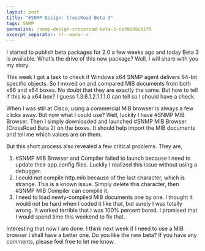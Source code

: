 ```yaml
---
layout: post
title: "#SNMP Design: CrossRoad Beta 3"
tags: SNMP
permalink: /snmp-design-crossroad-beta-3-ce39689c01f9
excerpt_separator: <!--more-->
---
```

I started to publish beta packages for 2.0 a few weeks ago and today Beta 3 is available. What’s the drive of this new package? Well, I will share with you my story.
<!--more-->

This week I got a task to check if Windows x64 SNMP agent delivers 64-bit specific objects. So I moved on and compared MIB documents from both x86 and x64 boxes. No doubt that they are exactly the same. But how to tell if this is a x64 box? I guess 1.3.6.1.2.1.1.1.0 can tell so I should have a check.

When I was still at Cisco, using a commercial MIB browser is always a few clicks away. But now what I could use? Well, luckily I have #SNMP MIB Browser. Then I simply downloaded and launched #SNMP MIB Browser (CrossRoad Beta 2) on the boxes. It should help import the MIB documents and tell me which values are on them.

But this short process also revealed a few critical problems. They are,

1. #SNMP MIB Browser and Compiler failed to launch because I need to update their app.config files. Luckily I realized this issue without using a debugger.
1. I could not compile http.mib because of the last character, which is strange. This is a known issue. Simply delete this character, then #SNMP MIB Compiler can compile it.
1. I need to load newly-compiled MIB documents one by one. I thought it would not be hard when I coded it like that, but surely I was totally wrong. It worked terrible that I was 100% percent bored. I promised that I would spend time this weekend to fix that.

Interesting that now I am done. I think next week if I need to use a MIB browser I shall have a better one. Do you like the new beta? If you have any comments, please feel free to let me know.
